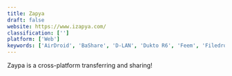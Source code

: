 ```yaml
---
title: Zapya
draft: false 
website: https://www.izapya.com/
classification: ['']
platform: ['Web']
keywords: ['AirDroid', 'BaShare', 'D-LAN', 'Dukto R6', 'Feem', 'Filedrop', 'Ge.tt', 'LAN Messenger', 'Liwi', 'Pushbullet', 'SHAREit', 'ScanTransfer', 'Send Anywhere', 'ShareDrop', 'Xender', 'reep.io']
---
```

Zaypa is a cross-platform transferring and sharing!